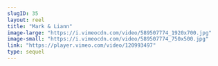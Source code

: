 ```yaml
---
slugID: 35
layout: reel
title: "Mark & Liann"
image-large: "https://i.vimeocdn.com/video/589507774_1920x700.jpg"
image-small: "https://i.vimeocdn.com/video/589507774_750x500.jpg"
link: "https://player.vimeo.com/video/120993497"
type: sequel
---
```

